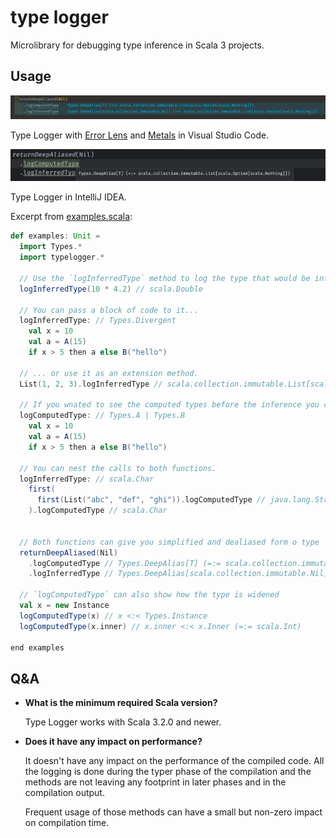 # type logger

Microlibrary for debugging type inference in Scala 3 projects.

## Usage

![Type Logger in VSCode](resources/vscode.png)

Type Logger with [Error Lens](https://marketplace.visualstudio.com/items?itemName=usernamehw.errorlens) and [Metals](https://marketplace.visualstudio.com/items?itemName=scalameta.metals) in Visual Studio Code.

![Type Logger in IntelliJ](resources/ij.png)

Type Logger in IntelliJ IDEA.

Excerpt from [examples.scala](examples.scala):

```scala
def examples: Unit =
  import Types.*
  import typelogger.*

  // Use the `logInferredType` method to log the type that would be inferred for the expression
  logInferredType(10 * 4.2) // scala.Double

  // You can pass a block of code to it...
  logInferredType: // Types.Divergent
    val x = 10
    val a = A(15)
    if x > 5 then a else B("hello")

  // ... or use it as an extension method.
  List(1, 2, 3).logInferredType // scala.collection.immutable.List[scala.Int]

  // If you wnated to see the computed types before the inference you can use the `logComputedType` method instead.
  logComputedType: // Types.A | Types.B
    val x = 10
    val a = A(15)
    if x > 5 then a else B("hello")

  // You can nest the calls to both functions.
  logInferredType: // scala.Char
    first(
      first(List("abc", "def", "ghi")).logComputedType // java.lang.String
    ).logComputedType // scala.Char


  // Both functions can give you simplified and dealiased form o type
  returnDeepAliased(Nil)
    .logComputedType // Types.DeepAlias[T] (=:= scala.collection.immutable.List[scala.Option[scala.Nothing]])
    .logInferredType // Types.DeepAlias[scala.collection.immutable.Nil] (=:= scala.collection.immutable.List[scala.Option[scala.Nothing]])

  // `logComputedType` can also show how the type is widened
  val x = new Instance
  logComputedType(x) // x <:< Types.Instance
  logComputedType(x.inner) // x.inner <:< x.Inner (=:= scala.Int)

end examples
```

## Q&A

- **What is the minimum required Scala version?**

  Type Logger works with Scala 3.2.0 and newer.

- **Does it have any impact on performance?**

  It doesn't have any impact on the performance of the compiled code. All the logging is done during the typer phase of the compilation and the methods are not leaving any footprint in later phases and in the compilation output.

  Frequent usage of those methods can have a small but non-zero impact on compilation time.
